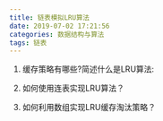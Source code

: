 ```yaml
---
title: 链表模拟LRU算法
date: 2019-07-02 17:21:56
categories: 数据结构与算法
tags: 链表
---
```


1. 缓存策略有哪些?简述什么是LRU算法:

2. 如何使用连表实现LRU算法？

3. 如何利用数组实现LRU缓存淘汰策略？
